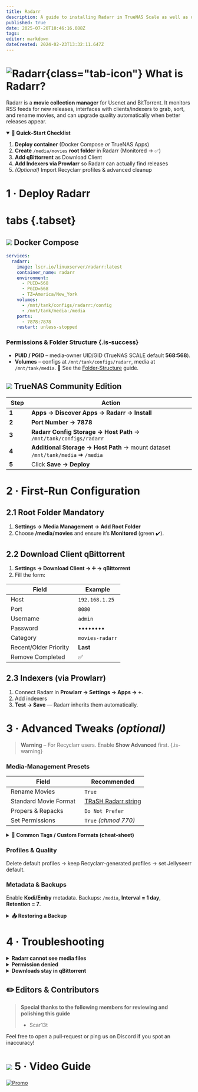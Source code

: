 ```yaml
---
title: Radarr
description: A guide to installing Radarr in TrueNAS Scale as well as docker via compose
published: true
date: 2025-07-20T10:46:16.088Z
tags: 
editor: markdown
dateCreated: 2024-02-23T13:32:11.647Z
---
```


# ![Radarr](/radarr.png){class="tab-icon"} What is Radarr?

Radarr is a **movie collection manager** for Usenet and BitTorrent. It monitors RSS feeds for new releases, interfaces with clients/indexers to grab, sort, and rename movies, and can upgrade quality automatically when better releases appear.

<details class="quickstart" open>
<summary><strong>🚀 Quick‑Start Checklist</strong></summary>

1. **Deploy container** (Docker Compose *or* TrueNAS Apps)
2. **Create** `/media/movies` **root folder** in Radarr (Monitored → ✅)
3. **Add qBittorrent** as Download Client
4. **Add Indexers via Prowlarr** so Radarr can actually find releases
5. *(Optional)* Import Recyclarr profiles & advanced cleanup

</details>

# 1 · Deploy Radarr

# tabs {.tabset}

## <img src="/docker.png" class="tab-icon"> Docker Compose

```yaml
services:
  radarr:
    image: lscr.io/linuxserver/radarr:latest
    container_name: radarr
    environment:
      - PUID=568
      - PGID=568
      - TZ=America/New_York
    volumes:
      - /mnt/tank/configs/radarr:/config
      - /mnt/tank/media:/media
    ports:
      - 7878:7878
    restart: unless-stopped
```

### Permissions & Folder Structure {.is-success}

* **PUID / PGID** – media‑owner UID/GID (TrueNAS SCALE default **568:568**).
* **Volumes** – configs at `/mnt/tank/configs/radarr`, media at `/mnt/tank/media`.
  📌 See the [Folder‑Structure](/Folder-Structure) guide.

## <img src="/truenas.png" class="tab-icon"> TrueNAS Community Edition

|  Step  |  Action                                                                         |
| ------ | ------ |
| **1**  | **Apps → Discover Apps → Radarr → Install**      |
| **2**  | **Port Number → 7878**   |
| **3**  | **Radarr Config Storage → Host Path** → `/mnt/tank/configs/radarr`     |
| **4**  | **Additional Storage → Host Path** → mount dataset `/mnt/tank/media` ➜ `/media` |
| **5**  | Click **Save → Deploy**     |

# 2 · First‑Run Configuration

## 2.1 Root Folder  <span class="chip">Mandatory</span>

1. **Settings → Media Management → Add Root Folder**
2. Choose **/media/movies** and ensure it’s **Monitored** (green ✔️).

## 2.2 Download Client  <span class="chip">qBittorrent</span>

1. **Settings → Download Client → ➕ → qBittorrent**
2. Fill the form:

|  Field                  |  Example         |
| ----------------------- | ---------------- |
|  Host                   |  `192.168.1.25`  |
|  Port                   |  `8080`         |
|  Username               |  `admin`         |
|  Password               |  ••••••••        |
|  Category               |  `movies-radarr` |
|  Recent/Older Priority  |  **Last**        |
|  Remove Completed       |  ✅               |

## 2.3 Indexers (via Prowlarr)

1. Connect Radarr in **Prowlarr → Settings → Apps → +**.
2. Add indexers
3. **Test → Save** — Radarr inherits them automatically.


# 3 · Advanced Tweaks *(optional)*

> **Warning** – For Recyclarr users. Enable **Show Advanced** first. {.is-warning}

### Media‑Management Presets

|  Field                  |  Recommended           |
| ----------------------- | ---------------------- |
|  Rename Movies          |  `True`                |
|  Standard Movie Format  |  [TRaSH Radarr string](https://trash-guides.info/Radarr/Radarr-recommended-naming-scheme/#standard) |
|  Propers & Repacks      |  `Do Not Prefer`       |
|  Set Permissions        |  `True` *(chmod 770)*  |

<details><summary><strong>📑 Common Tags / Custom Formats (cheat‑sheet)</strong></summary>

|  Tag          |  Purpose                    |
| ------------- | --------------------------- |
|  x265 / HEVC  |  Prefer modern video codec  |
|  HDR10 / DV   |  Force HDR releases         |
|  Atmos        |  Require Dolby Atmos audio  |
|  Anime        |  Anime‑specific profiles    |

</details>

### Profiles & Quality

Delete default profiles → keep Recyclarr-generated profiles → set Jellyseerr default.

### Metadata & Backups

Enable **Kodi/Emby** metadata.
Backups: `/media`, **Interval = 1 day**, **Retention = 7**.

<details><summary><strong>📤 Restoring a Backup</strong></summary>
  
1. Navigate to **System → Backup**
1. Use one of two options for restoration:
a. Either restore from a backup in the configured folder by clicking the clock icon at the end of a row
b.  Click the **Restore Backup** icon in the top to restore from a local .zip backup

</details>

# 4 · Troubleshooting

<details><summary><strong>Radarr cannot see media files</strong></summary>

```bash
ls -lah /mnt/tank/media/movies
chown -R 568:568 /mnt/tank/media/movies
```

</details>

<details><summary><strong>Permission denied</strong></summary>

```bash
chmod -R 770 /mnt/tank/media/movies
```

</details>

<details><summary><strong>Downloads stay in qBittorrent</strong></summary>

* Verify **Download Client Path Mapping**.
* Confirm Radarr can access the completed-downloads directory.

</details>

## ✏️ Editors & Contributors

> **Special thanks to the following members for reviewing and polishing this guide**
> - Scar13t

Feel free to open a pull‑request or ping us on Discord if you spot an inaccuracy!

# <img src="/patreon-light.png" class="tab-icon"> 5 · Video Guide 

[![Promo](/2025-03-18-advanced-media-management-with-r-promo-card.png)](https://www.patreon.com/posts/advanced-media-124637606)
